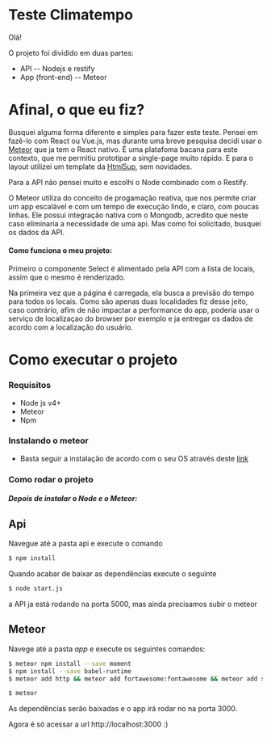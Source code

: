 # Teste Climatempo

Olá!

O projeto foi dividido em duas partes:

  - API
  -- Nodejs e restify
  - App (front-end)
  -- Meteor

# Afinal, o que eu fiz?

Busquei alguma forma diferente e simples para fazer este teste. Pensei em fazê-lo com React ou Vue.js, mas durante uma breve pesquisa decidi usar o [Meteor](https://www.meteor.com/) que ja tem o React nativo. É uma platafoma bacana para este contexto, que me permitiu prototipar a single-page muito rápido. E para o layout utilizei um template da [Html5up](https://html5up.net/), sem novidades.

Para a API não pensei muito e escolhi o Node combinado com o Restify.

O Meteor utiliza do conceito de progamação reativa, que nos permite criar um app escalável e com um tempo de execução lindo, e claro, com poucas linhas. Ele possui integração nativa com o Mongodb, acredito que neste caso eliminaria a necessidade de uma api. Mas como foi solicitado, busquei os dados da API.

#### Como funciona o meu projeto:

Primeiro o componente Select é alimentado pela API com a lista de locais, assim que o mesmo é renderizado.

Na primeira vez que a página é carregada, ela busca a previsão do tempo para todos os locais. Como são apenas duas localidades fiz desse jeito, caso contrário, afim de não impactar a performance do app, poderia usar o serviço de localizaçao do browser por exemplo e ja entregar os dados de acordo com a localização do usuário.

# Como executar o projeto
### Requisitos
- Node js v4+
- Meteor
- Npm

### Instalando o meteor
- Basta seguir a instalação de acordo com o seu OS através deste [link](https://www.meteor.com/install)

### Como rodar o projeto
##### Depois de instalar o Node e o Meteor:

## Api
Navegue até a pasta api e execute o comando
```sh
$ npm install
```
Quando acabar de baixar as dependências execute o seguinte
```sh
$ node start.js
```
a API  ja está rodando na porta 5000, mas ainda precisamos subir o meteor

## Meteor
Navege até a pasta *app* e execute os seguintes comandos:
```sh
$ meteor npm install --save moment
$ npm install --save babel-runtime
$ meteor add http && meteor add fortawesome:fontawesome && meteor add session && meteor add mizzao:bootstrap-3    
```

```sh
$ meteor
```
As dependências serão baixadas e o app irá rodar no na porta 3000.

Agora é só acessar a url http://localhost:3000 :)
